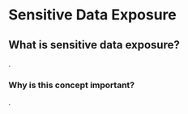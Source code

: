 <h1>Sensitive Data Exposure</h1>

<h2>What is sensitive data exposure?</h2>
<p>. </p>

<h3>Why is this concept important?</h3> 
<p>.</p>
